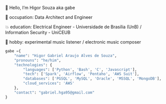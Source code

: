 🐙 Hello, I’m Higor Souza aka gabe

💾 occupation: Data Architect and Engineer

💥 education: Electrical Engineer - Universidade de Brasília (UnB) / Information Security - UniCEUB

🎹 hobby: experimental music listener / electronic music composer

```python
gabe ={ 
    "name": "Higor Gabriel Araujo Alves de Souza",
    "pronouns": "he/him",
    "technologies": {
        "languages": ['Python', 'Bash', 'C', 'Javascript'],
        "tech": ['Spark', 'Airflow', 'Pentaho', 'AWS Suit'],
        "databases": ['PGSQL', 'MySQL', 'Oracle', 'MSSQL', 'MongoDB'],
        "cloud_services": 'AWS'
    },
    "contact": "gabriel.hga95@gmail.com"
}
```

